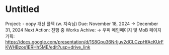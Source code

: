 # Untitled

Project: - oopy 개선 플젝 (w. 지숙님)
Due: November 18, 2024 → December 31, 2024
Next Action: 진행 중
Works Achive: → 우피 메인페이지 및 MoB 페이지 기획: https://docs.google.com/presentation/d/1S8Gpu36NrIjuv2dCLCzpHfAcKUrFKWHBzos1ERHh5ME/edit?usp=drive_link
